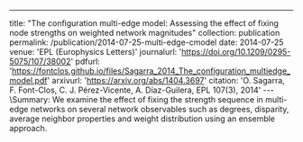 ---
title: "The configuration multi-edge model: Assessing the effect of fixing node strengths on weighted network magnitudes"
collection: publication
permalink: /publication/2014-07-25-multi-edge-cmodel
date: 2014-07-25
venue: 'EPL (Europhysics Letters)'
journalurl: 'https://doi.org/10.1209/0295-5075/107/38002'
pdfurl: 'https://fontclos.github.io/files/Sagarra_2014_The_configuration_multiedge_model.pdf'
arxivurl: 'https://arxiv.org/abs/1404.3697'
citation: 'O. Sagarra, F. Font-Clos, C. J. Pérez-Vicente, A. Díaz-Guilera, EPL 107(3), 2014'
---\Summary: We examine the effect of fixing the strength sequence in multi-edge networks on several network observables such as degrees, disparity, average neighbor properties and weight distribution using an ensemble approach.
